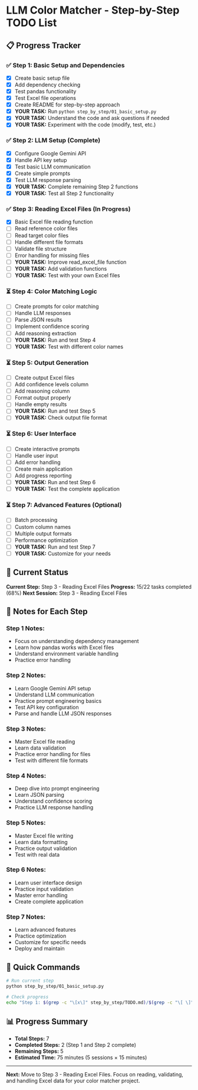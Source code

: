 # LLM Color Matcher - Step-by-Step TODO List

## 📋 Progress Tracker

### ✅ Step 1: Basic Setup and Dependencies

- [x] Create basic setup file
- [x] Add dependency checking
- [x] Test pandas functionality
- [x] Test Excel file operations
- [x] Create README for step-by-step approach
- [x] **YOUR TASK:** Run `python step_by_step/01_basic_setup.py`
- [x] **YOUR TASK:** Understand the code and ask questions if needed
- [x] **YOUR TASK:** Experiment with the code (modify, test, etc.)

### ✅ Step 2: LLM Setup (Complete)

- [x] Configure Google Gemini API
- [x] Handle API key setup
- [x] Test basic LLM communication
- [x] Create simple prompts
- [x] Test LLM response parsing
- [x] **YOUR TASK:** Complete remaining Step 2 functions
- [x] **YOUR TASK:** Test all Step 2 functionality

### ✅ Step 3: Reading Excel Files (In Progress)

- [x] Basic Excel file reading function
- [ ] Read reference color files
- [ ] Read target color files
- [ ] Handle different file formats
- [ ] Validate file structure
- [ ] Error handling for missing files
- [ ] **YOUR TASK:** Improve read_excel_file function
- [ ] **YOUR TASK:** Add validation functions
- [ ] **YOUR TASK:** Test with your own Excel files

### ⏳ Step 4: Color Matching Logic

- [ ] Create prompts for color matching
- [ ] Handle LLM responses
- [ ] Parse JSON results
- [ ] Implement confidence scoring
- [ ] Add reasoning extraction
- [ ] **YOUR TASK:** Run and test Step 4
- [ ] **YOUR TASK:** Test with different color names

### ⏳ Step 5: Output Generation

- [ ] Create output Excel files
- [ ] Add confidence levels column
- [ ] Add reasoning column
- [ ] Format output properly
- [ ] Handle empty results
- [ ] **YOUR TASK:** Run and test Step 5
- [ ] **YOUR TASK:** Check output file format

### ⏳ Step 6: User Interface

- [ ] Create interactive prompts
- [ ] Handle user input
- [ ] Add error handling
- [ ] Create main application
- [ ] Add progress reporting
- [ ] **YOUR TASK:** Run and test Step 6
- [ ] **YOUR TASK:** Test the complete application

### ⏳ Step 7: Advanced Features (Optional)

- [ ] Batch processing
- [ ] Custom column names
- [ ] Multiple output formats
- [ ] Performance optimization
- [ ] **YOUR TASK:** Run and test Step 7
- [ ] **YOUR TASK:** Customize for your needs

## 🎯 Current Status

**Current Step:** Step 3 - Reading Excel Files
**Progress:** 15/22 tasks completed (68%)
**Next Session:** Step 3 - Reading Excel Files

## 📝 Notes for Each Step

### Step 1 Notes:

- Focus on understanding dependency management
- Learn how pandas works with Excel files
- Understand environment variable handling
- Practice error handling

### Step 2 Notes:

- Learn Google Gemini API setup
- Understand LLM communication
- Practice prompt engineering basics
- Test API key configuration
- Parse and handle LLM JSON responses

### Step 3 Notes:

- Master Excel file reading
- Learn data validation
- Practice error handling for files
- Test with different file formats

### Step 4 Notes:

- Deep dive into prompt engineering
- Learn JSON parsing
- Understand confidence scoring
- Practice LLM response handling

### Step 5 Notes:

- Master Excel file writing
- Learn data formatting
- Practice output validation
- Test with real data

### Step 6 Notes:

- Learn user interface design
- Practice input validation
- Master error handling
- Create complete application

### Step 7 Notes:

- Learn advanced features
- Practice optimization
- Customize for specific needs
- Deploy and maintain

## 🚀 Quick Commands

```bash
# Run current step
python step_by_step/01_basic_setup.py

# Check progress
echo "Step 1: $(grep -c "\[x\]" step_by_step/TODO.md)/$(grep -c "\[ \]" step_by_step/TODO.md) tasks completed"
```

## 📊 Progress Summary

- **Total Steps:** 7
- **Completed Steps:** 2 (Step 1 and Step 2 complete)
- **Remaining Steps:** 5
- **Estimated Time:** 75 minutes (5 sessions × 15 minutes)

---

**Next:** Move to Step 3 - Reading Excel Files. Focus on reading, validating, and handling Excel data for your color matcher project.
